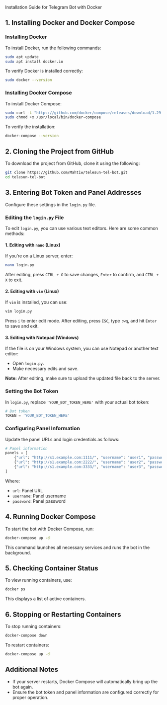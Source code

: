Installation Guide for Telegram Bot with Docker

## 1. Installing Docker and Docker Compose

### Installing Docker
To install Docker, run the following commands:

```bash
sudo apt update
sudo apt install docker.io
```

To verify Docker is installed correctly:

```bash
sudo docker --version
```

### Installing Docker Compose
To install Docker Compose:

```bash
sudo curl -L "https://github.com/docker/compose/releases/download/1.29.2/docker-compose-$(uname -s)-$(uname -m)" -o /usr/local/bin/docker-compose
sudo chmod +x /usr/local/bin/docker-compose
```

To verify the installation:

```bash
docker-compose --version
```

## 2. Cloning the Project from GitHub
To download the project from GitHub, clone it using the following:

```bash
git clone https://github.com/Mahtiw/telesun-tel-bot.git
cd telesun-tel-bot
```

## 3. Entering Bot Token and Panel Addresses
Configure these settings in the `login.py` file.

### Editing the `login.py` File
To edit `login.py`, you can use various text editors. Here are some common methods:

#### 1. Editing with `nano` (Linux)
If you’re on a Linux server, enter:

```bash
nano login.py
```

After editing, press `CTRL + O` to save changes, `Enter` to confirm, and `CTRL + X` to exit.

#### 2. Editing with `vim` (Linux)
If `vim` is installed, you can use:

```bash
vim login.py
```

Press `i` to enter edit mode. After editing, press `ESC`, type `:wq`, and hit `Enter` to save and exit.

#### 3. Editing with Notepad (Windows)
If the file is on your Windows system, you can use Notepad or another text editor:
- Open `login.py`.
- Make necessary edits and save.

**Note:** After editing, make sure to upload the updated file back to the server.

### Setting the Bot Token
In `login.py`, replace `'YOUR_BOT_TOKEN_HERE'` with your actual bot token:

```python
# Bot token
TOKEN = 'YOUR_BOT_TOKEN_HERE'
```

### Configuring Panel Information
Update the panel URLs and login credentials as follows:

```python
# Panel information
panels = [
    {"url": "http://s1.example.com:1111/", "username": "user1", "password": "admin1"},
    {"url": "http://s1.example.com:2222/", "username": "user2", "password": "admin2"},
    {"url": "http://s1.example.com:3333/", "username": "user3", "password": "admin3"},
]
```

Where:
- `url`: Panel URL
- `username`: Panel username
- `password`: Panel password

## 4. Running Docker Compose
To start the bot with Docker Compose, run:

```bash
docker-compose up -d
```

This command launches all necessary services and runs the bot in the background.

## 5. Checking Container Status
To view running containers, use:

```bash
docker ps
```

This displays a list of active containers.

## 6. Stopping or Restarting Containers
To stop running containers:

```bash
docker-compose down
```

To restart containers:

```bash
docker-compose up -d
```

## Additional Notes
- If your server restarts, Docker Compose will automatically bring up the bot again.
- Ensure the bot token and panel information are configured correctly for proper operation.
